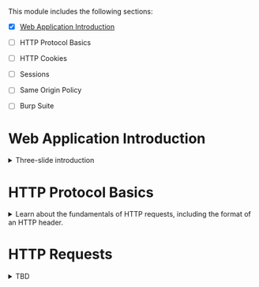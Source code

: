 This module includes the following sections:

- [x] [Web Application Introduction](/docs/topics/2-web-applications/web-app-intro/index.md)
- [ ] HTTP Protocol Basics
- [ ] HTTP Cookies
- [ ] Sessions
- [ ] Same Origin Policy
- [ ] Burp Suite


# Web Application Introduction
<details>
  <summary>Three-slide introduction</summary>

  ![](img/3.1-1.png)
  
  ![](img/3.1-2.png)

  ![](img/3.1-3.png)
</details>

# HTTP Protocol Basics
<details>
  <summary>Learn about the fundamentals of HTTP requests, including the format of an HTTP header.</summary>

  ![](img/3.2-1.png)

  ![](img/3.2-2.png)

  ![](img/3.2-3.png)

  ![](img/3.2-4.png)

  ![](img/3.2-5.png)

  See https://hpbn.co/http1x/

  ![](img/3.2-6.png)

  ![](img/3.2-7.png)

</details>

# HTTP Requests
<details>
  <summary>TBD</summary>

  ![](img/3.2.1-1.png)

  ![](img/3.2.1-2.png)

  ![](img/3.2.1-3.png)



</details>
